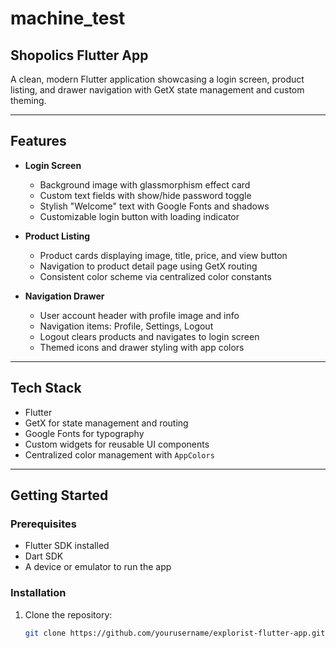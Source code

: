# machine_test

## Shopolics Flutter App

A clean, modern Flutter application showcasing a login screen, product listing, and drawer navigation with GetX state management and custom theming.

---

## Features

- **Login Screen**  
  - Background image with glassmorphism effect card  
  - Custom text fields with show/hide password toggle  
  - Stylish "Welcome" text with Google Fonts and shadows  
  - Customizable login button with loading indicator  

- **Product Listing**  
  - Product cards displaying image, title, price, and view button  
  - Navigation to product detail page using GetX routing  
  - Consistent color scheme via centralized color constants  

- **Navigation Drawer**  
  - User account header with profile image and info  
  - Navigation items: Profile, Settings, Logout  
  - Logout clears products and navigates to login screen  
  - Themed icons and drawer styling with app colors  

---

## Tech Stack

- Flutter  
- GetX for state management and routing  
- Google Fonts for typography  
- Custom widgets for reusable UI components  
- Centralized color management with `AppColors`  

---

## Getting Started

### Prerequisites

- Flutter SDK installed  
- Dart SDK  
- A device or emulator to run the app  

### Installation

1. Clone the repository:

   ```bash
   git clone https://github.com/yourusername/explorist-flutter-app.git
